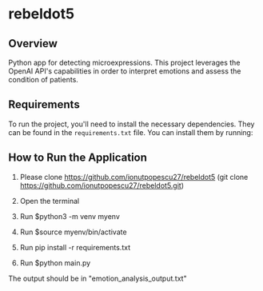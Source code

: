 # rebeldot5

## Overview

Python app for detecting microexpressions. This project leverages the OpenAI API's capabilities in order to interpret emotions and assess the condition of patients.

## Requirements

To run the project, you'll need to install the necessary dependencies. They can be found in the `requirements.txt` file. You can install them by running:

## How to Run the Application

1. Please clone https://github.com/ionutpopescu27/rebeldot5 (git clone https://github.com/ionutpopescu27/rebeldot5.git)

2. Open the terminal

3. Run $python3 -m venv myenv

4. Run $source myenv/bin/activate

5. Run pip install -r requirements.txt

6. Run $python main.py

The output should be in "emotion_analysis_output.txt"
